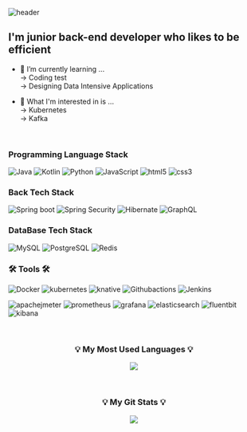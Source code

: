 ![header](https://capsule-render.vercel.app/api?type=waving&color=auto&height=200&section=header&text=Welcome%20to%20govl6113!%20😆&fontSize=50&animation=scaleIn)

## I'm junior back-end developer who likes to be efficient
- 📝 I’m currently learning ... <br>
  -> Coding test<br>
  -> Designing Data Intensive Applications<br>
  
- 🌱 What I'm interested in is ...<br>
  -> Kubernetes<br>
  -> Kafka<br>
<br>

<h3 > Programming Language Stack </h3>

  ![Java](https://img.shields.io/badge/Java-%23ED8B00.svg?style=flat-square&logo=Java&logoColor=white)
  ![Kotlin](https://img.shields.io/badge/Kotlin-7F52FF?style=flat-square&logo=Kotlin&logoColor=white)
  ![Python](https://img.shields.io/badge/Python-3766AB?style=flat-square&logo=Python&logoColor=white)
  ![JavaScript](https://img.shields.io/badge/JavaScript-F7DF1E?style=flat-square&logo=JavaScript&logoColor=white)
  ![html5](https://img.shields.io/badge/html5-E34F26?style=flat-square&logo=html5&logoColor=white)
  ![css3](https://img.shields.io/badge/css3-1572B6?style=flat-square&logo=css3&logoColor=white)
  
<h3 > Back Tech Stack </h3>

  ![Spring boot](https://img.shields.io/badge/SpringBoot-6DB33F?style=flat-square&logo=Spring&logoColor=white)
  ![Spring Security](https://img.shields.io/badge/Spring%20Security-6DB33F?style=flat-square&logo=Spring-Security&logoColor=white)
  ![Hibernate](https://img.shields.io/badge/Hibernate-59666C?style=flat-square&logo=Hibernate&logoColor=white)
  ![GraphQL](https://img.shields.io/badge/GraphQL-E10098?style=flat-square&logo=GraphQL&logoColor=white)

<h3 > DataBase Tech Stack </h3>
  
  ![MySQL](https://img.shields.io/badge/MySQL-4479A1?style=flat-square&logo=MySQL&logoColor=white)
  ![PostgreSQL](https://img.shields.io/badge/PostgreSQL-4169E1?style=flat-square&logo=PostgreSQL&logoColor=white)
  ![Redis](https://img.shields.io/badge/Redis-DC382D?style=flat-square&logo=Redis&logoColor=white)

<h3 >🛠 Tools 🛠</h3>

  ![Docker](https://img.shields.io/badge/Docker-2496ED?style=flat-square&logo=Docker&logoColor=white)
  ![kubernetes](https://img.shields.io/badge/kubernetes-326CE5?style=flat-square&logo=kubernetes&logoColor=white)
  ![knative](https://img.shields.io/badge/knative-0865AD?style=flat-square&logo=knative&logoColor=white)
  ![Githubactions](https://img.shields.io/badge/githubactions-2088FF?style=flat-square&logo=Githubactions&logoColor=white)
  ![Jenkins](https://img.shields.io/badge/jenkins-4169E1?style=flat-square&logo=Jenkins&logoColor=white)

  ![apachejmeter](https://img.shields.io/badge/apachejmeter-D22128?style=flat-square&logo=apachejmeter&logoColor=white)
  ![prometheus](https://img.shields.io/badge/prometheus-E6522C?style=flat-square&logo=prometheus&logoColor=white)
  ![grafana](https://img.shields.io/badge/grafana-F46800?style=flat-square&logo=grafana&logoColor=white)
  ![elasticsearch](https://img.shields.io/badge/elasticsearch-005571?style=flat-square&logo=elasticsearch&logoColor=white)
  ![fluentbit](https://img.shields.io/badge/fluentbit-49BDA5?style=flat-square&logo=fluentbit&logoColor=white)
  ![kibana](https://img.shields.io/badge/kibana-005571?style=flat-square&logo=kibana&logoColor=white)

<br>

<h3 align="center">💡 My Most Used Languages 💡</h3>
<p align="center">
  <a href="https://github.com/govl6113">
    <img align="center" src="https://github-readme-stats.vercel.app/api/top-langs/?username=govl6113&layout=compact&show_icons=true&show_owner=ture&hide_title=true&theme=nord&hide=Objective%2DC,c,scss,shell,ruby,dart,swift" />
  </a>
</p>

<br>

<h3 align="center">💡 My Git Stats 💡</h3>
<p align="center">
  <a href="https://github.com/govl6113">
    <img align="center" src="https://github-readme-stats.vercel.app/api?username=govl6113&hide=contribs,prs&hide_title=true&show_icons=true&include_all_commits=true&theme=nord" />
  </a>
</p>


